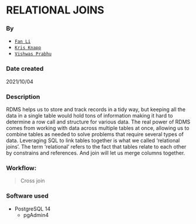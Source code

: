 # RELATIONAL JOINS
### By
+ [`Fan Li`](https://github.com/victorlifan)
+ [`Kris Knapp`](https://github.com/kknapp3)
+ [`Vishwas Prabhu`](https://github.com/vishwasprabhu)

### Date created
2021/10/04

### Description
RDMS helps us to store and track records in a tidy way, but keeping all the data in a single table would hold tons of information making it hard to determine a row call and structure for various data. The real power of RDMS comes from working with data across multiple tables at once, allowing us to combine tables as needed to solve problems that require several types of data. Leveraging SQL to link tables together is what we called ‘relational joins’. The term ‘relational’ refers to the fact that tables relate to each other by constrains and references. And join will let us merge columns together.

### Workflow:
> Cross join

### Software used
+ PostgreSQL 14
    * pgAdmin4
